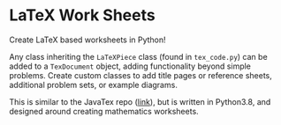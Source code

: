 # LaTeX Work Sheets

Create LaTeX based worksheets in Python! 

Any class inheriting the `LaTeXPiece` class (found in `tex_code.py`) can be added to a `TexDocument` object, 
adding functionality beyond simple problems. Create custom classes to add title pages or reference sheets,
additional problem sets, or example diagrams.

This is similar to the JavaTex repo ([link](https://github.com/keithallatt/JavaTeX)), but is written in Python3.8,
and designed around creating mathematics worksheets.
